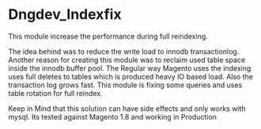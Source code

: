 # Dngdev_Indexfix
This module increase the performance during full reindexing.

The idea behind was to reduce the write load to innodb transactionlog. Another reason for creating this module was to reclaim used table space inside the innodb buffer pool. The Regular way Magento uses the indexing uses full deletes to tables which is produced heavy IO based load. Also the transaction log grows fast. This module is fixing some queries and uses table rotation for full reindex. 

Keep in Mind that this solution can have side effects and only works with mysql.
Its tested against Magento 1.8 and working in Production
